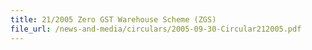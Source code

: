 ```yaml
---
title: 21/2005 Zero GST Warehouse Scheme (ZGS)
file_url: /news-and-media/circulars/2005-09-30-Circular212005.pdf
---
```

